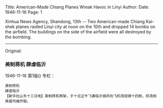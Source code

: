 Title: American-Made Chiang Planes Wreak Havoc in Linyi
Author:
Date: 1946-11-16
Page: 1

Xinhua News Agency, Shandong, 13th -- Two American-made Chiang Kai-shek planes raided Linyi city at noon on the 10th and dropped 14 bombs on the airfield. The buildings on the side of the airfield were all destroyed by the bombing.



<hr /> 

Original: 


### 美制蒋机  肆虐临沂

1946-11-16
第1版()
专栏：

    美制蒋机
    肆虐临沂
    【新华社山东十三日电】美制蒋机两架，于十日正午飞袭临沂城并向飞机场投弹十四枚，机场侧房屋均被炸毁。
